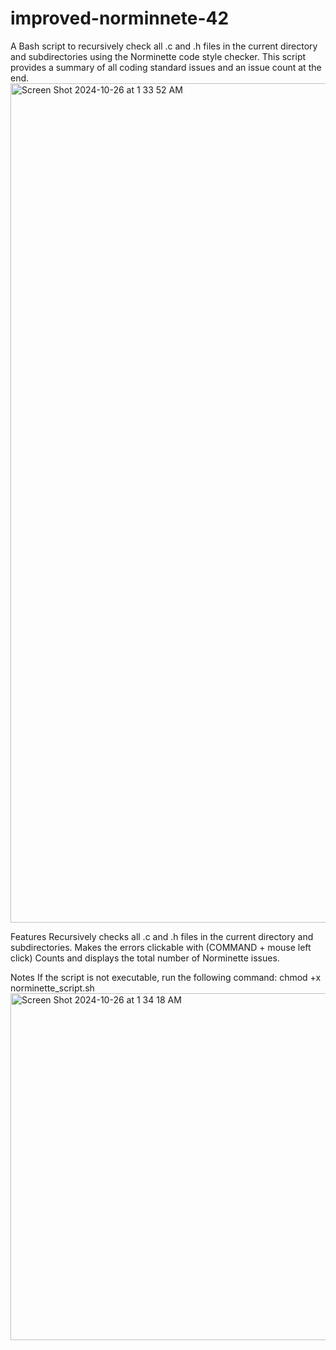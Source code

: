 # improved-norminnete-42
A Bash script to recursively check all .c and .h files in the current directory and subdirectories using the Norminette code style checker. This script provides a summary of all coding standard issues and an issue count at the end.
<img width="1343" alt="Screen Shot 2024-10-26 at 1 33 52 AM" src="https://github.com/user-attachments/assets/f1b80c15-44ee-4de2-b2f0-a4aca15d073a">

Features
Recursively checks all .c and .h files in the current directory and subdirectories.
Makes the errors clickable with (COMMAND + mouse left click)
Counts and displays the total number of Norminette issues.

Notes
If the script is not executable, run the following command:
chmod +x norminette_script.sh
<img width="555" alt="Screen Shot 2024-10-26 at 1 34 18 AM" src="https://github.com/user-attachments/assets/ac464da8-2369-4a0d-ac07-968c41778fda">

